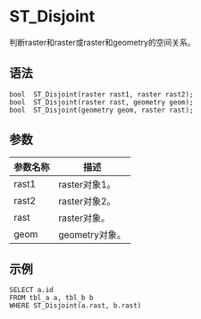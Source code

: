 # ST\_Disjoint

判断raster和raster或raster和geometry的空间关系。

## 语法

```
bool  ST_Disjoint(raster rast1, raster rast2);
bool  ST_Disjoint(raster rast, geometry geom);
bool  ST_Disjoint(geometry geom, raster rast);
```

## 参数

|参数名称|描述|
|----|--|
|rast1|raster对象1。|
|rast2|raster对象2。|
|rast|raster对象。|
|geom|geometry对象。|

## 示例

```
SELECT a.id
FROM tbl_a a, tbl_b b
WHERE ST_Disjoint(a.rast, b.rast)
```

